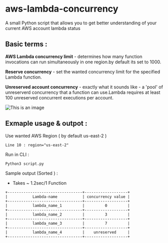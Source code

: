 # aws-lambda-concurrency
A small Python script that allows you to get better understanding of your current AWS account lambda status

## Basic terms :

**AWS Lambda concurrency limit** - determines how many function invocations can run simultaneously in one region.by default its set to 1000.

**Reserve concurrency** - set the wanted concurrency limit for the specified Lambda function.

**Unreserved account concurrency** - exactly what it sounds like - a 'pool' of unreserverd concurrency that a function can use.Lambda requires at least 100 unreserved concurrent executions per account.

![This is an image](https://i.ibb.co/rwVRxYb/Screen-Shot-2021-09-20-at-10-41-03.png)


## Exmaple usage & outpot :
Use wanted AWS Region ( by default us-east-2 )
```
Line 10 : region="us-east-2"
```

Run in CLI :
```
Python3 script.py
```
Sample output (Sorted ) : 
- Takes ~ 1.2sec/1 Function 
```
+---------------------------------+-------------------+
|           Lambda-name           | concurrency value |
+---------------------------------+-------------------+
|           lambda_name_1         |         0         |
+---------------------------------+-------------------+
|           lambda_name_2         |         3         |
+---------------------------------+-------------------+
|           lambda_name_3         |         7         |  
+---------------------------------+-------------------+
|           lambda_name_4         |    unreserved     |
+---------------------------------+-------------------+
```
